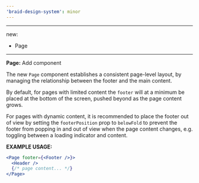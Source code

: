 ```yaml
---
'braid-design-system': minor
---
```


---
new:
  - Page
---

**Page:** Add component

The new `Page` component establishes a consistent page-level layout, by managing the relationship between the footer and the main content.

By default, for pages with limited content the `footer` will at a minimum be placed at the bottom of the screen, pushed beyond as the page content grows.

For pages with dynamic content, it is recommended to place the footer out of view by setting the `footerPosition` prop to `belowFold` to prevent the footer from popping in and out of view when the page content changes, e.g. toggling between a loading indicator and content.

**EXAMPLE USAGE:**
```jsx
<Page footer={<Footer />}>
  <Header />
  {/* page content... */}
</Page>
```

